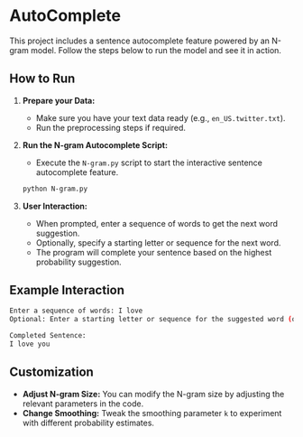 # AutoComplete
This project includes a sentence autocomplete feature powered by an N-gram model. Follow the steps below to run the model and see it in action.
## How to Run

1. **Prepare your Data:**
    - Make sure you have your text data ready (e.g., `en_US.twitter.txt`).
    - Run the preprocessing steps if required.

2. **Run the N-gram Autocomplete Script:**
    - Execute the `N-gram.py` script to start the interactive sentence autocomplete feature.

    ```bash
    python N-gram.py
    ```

3. **User Interaction:**
    - When prompted, enter a sequence of words to get the next word suggestion.
    - Optionally, specify a starting letter or sequence for the next word.
    - The program will complete your sentence based on the highest probability suggestion.

## Example Interaction

```bash
Enter a sequence of words: I love
Optional: Enter a starting letter or sequence for the suggested word (or press Enter to skip): y

Completed Sentence:
I love you
 ```

## Customization

- **Adjust N-gram Size:** You can modify the N-gram size by adjusting the relevant parameters in the code.
- **Change Smoothing:** Tweak the smoothing parameter `k` to experiment with different probability estimates.



